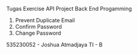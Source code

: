 Tugas Exercise API Project Back End Progamming
1. Prevent Duplicate Email
2. Confirm Password
3. Change Password

535230052 - Joshua Atmadjaya
TI - B 
